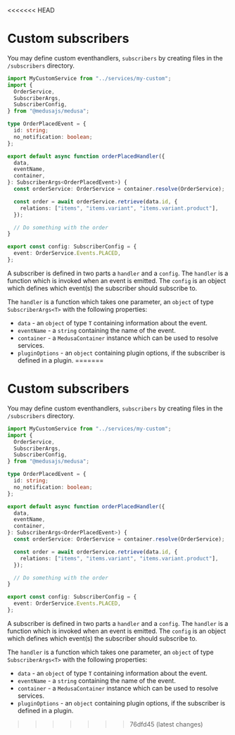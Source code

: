 <<<<<<< HEAD
# Custom subscribers

You may define custom eventhandlers, `subscribers` by creating files in the `/subscribers` directory.

```ts
import MyCustomService from "../services/my-custom";
import {
  OrderService,
  SubscriberArgs,
  SubscriberConfig,
} from "@medusajs/medusa";

type OrderPlacedEvent = {
  id: string;
  no_notification: boolean;
};

export default async function orderPlacedHandler({
  data,
  eventName,
  container,
}: SubscriberArgs<OrderPlacedEvent>) {
  const orderService: OrderService = container.resolve(OrderService);

  const order = await orderService.retrieve(data.id, {
    relations: ["items", "items.variant", "items.variant.product"],
  });

  // Do something with the order
}

export const config: SubscriberConfig = {
  event: OrderService.Events.PLACED,
};
```

A subscriber is defined in two parts a `handler` and a `config`. The `handler` is a function which is invoked when an event is emitted. The `config` is an object which defines which event(s) the subscriber should subscribe to.

The `handler` is a function which takes one parameter, an `object` of type `SubscriberArgs<T>` with the following properties:

- `data` - an `object` of type `T` containing information about the event.
- `eventName` - a `string` containing the name of the event.
- `container` - a `MedusaContainer` instance which can be used to resolve services.
- `pluginOptions` - an `object` containing plugin options, if the subscriber is defined in a plugin.
=======
# Custom subscribers

You may define custom eventhandlers, `subscribers` by creating files in the `/subscribers` directory.

```ts
import MyCustomService from "../services/my-custom";
import {
  OrderService,
  SubscriberArgs,
  SubscriberConfig,
} from "@medusajs/medusa";

type OrderPlacedEvent = {
  id: string;
  no_notification: boolean;
};

export default async function orderPlacedHandler({
  data,
  eventName,
  container,
}: SubscriberArgs<OrderPlacedEvent>) {
  const orderService: OrderService = container.resolve(OrderService);

  const order = await orderService.retrieve(data.id, {
    relations: ["items", "items.variant", "items.variant.product"],
  });

  // Do something with the order
}

export const config: SubscriberConfig = {
  event: OrderService.Events.PLACED,
};
```

A subscriber is defined in two parts a `handler` and a `config`. The `handler` is a function which is invoked when an event is emitted. The `config` is an object which defines which event(s) the subscriber should subscribe to.

The `handler` is a function which takes one parameter, an `object` of type `SubscriberArgs<T>` with the following properties:

- `data` - an `object` of type `T` containing information about the event.
- `eventName` - a `string` containing the name of the event.
- `container` - a `MedusaContainer` instance which can be used to resolve services.
- `pluginOptions` - an `object` containing plugin options, if the subscriber is defined in a plugin.
>>>>>>> 76dfd45 (latest changes)
